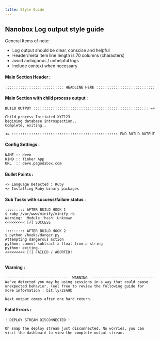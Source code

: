 ```yaml
---
title: Style Guide
---
```


## Nanobox Log output style guide

General Items of note:

- Log output should be clear, conscise and helpful
- Header/meta item line length is 70 columns (characters)
- avoid ambiguous / unhelpful logs
- Include context when necessary


#### Main Section Header :
```
::::::::::::::::::::::::::: HEADLINE HERE :::::::::::::::::::::::::::
```

#### Main Section with child process output :
```
BUILD OUTPUT ::::::::::::::::::::::::::::::::::::::::::::::::::::: =>

Child process Initiated XYZ123
begining database introspection..
Complete, exiting..

<= ::::::::::::::::::::::::::::::::::::::::::::::::: END BUILD OUTPUT
```

#### Config Settings :
```
NAME :: devo
KIND :: Tinker App
URL  :: devo.pagodabox.com
```

#### Bullet Points :
```
+> Language Detected : Ruby
+> Installing Ruby binary packages
```


#### Sub Tasks with success/failure status :
```
::::::::: AFTER BUILD HOOK 1
$ ruby /var/www/minify/minify.rb
Warning:  Module 'hash' Unknown
<<<<<<<<< [√] SUCCESS

::::::::: AFTER BUILD HOOK 2
$ python /hooks/danger.py
Attempting dangerous action
python: cannot subtract a float from a string
python: exiting..
<<<<<<<<< [!] FAILED / ABORTED!


```

#### Warning :
```
-----------------------------  WARNING  -----------------------------
We've detected you may be using sessions in a way that could cause
unexpected behavior. Feel free to review the following guide for
more information : bit.ly/2sA9b

Next output comes after one hard return..
```

#### Fatal Errors :
```
! DEPLOY STREAM DISCONNECTED !

Oh snap the deploy stream just disconnected. No worries, you can
visit the dashboard to view the complete output stream.

```
